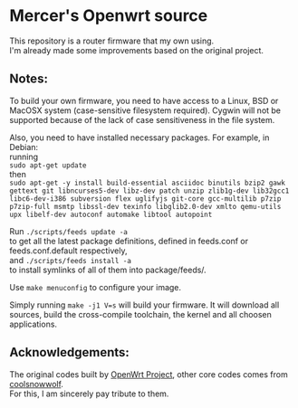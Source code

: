 # Mercer's Openwrt source

This repository is a router firmware that my own using. \
I'm already made some improvements based on the original project.

## Notes:

To build your own firmware, you need to have access to a
Linux, BSD or MacOSX system (case-sensitive filesystem required). 
Cygwin will not be supported because of the lack of 
case sensitiveness in the file system.

Also, you need to have installed necessary packages.
For example, in Debian: \
running\
`sudo apt-get update`\
then\
`sudo apt-get -y install build-essential asciidoc binutils bzip2 gawk gettext git libncurses5-dev libz-dev patch unzip zlib1g-dev lib32gcc1 libc6-dev-i386 subversion flex uglifyjs git-core gcc-multilib p7zip p7zip-full msmtp libssl-dev texinfo libglib2.0-dev xmlto qemu-utils upx libelf-dev autoconf automake libtool autopoint`

Run `./scripts/feeds update -a` \
to get all the latest package definitions, defined in feeds.conf or feeds.conf.default respectively, \
and `./scripts/feeds install -a` \
to install symlinks of all of them into package/feeds/.

Use `make menuconfig` to configure your image.

Simply running `make -j1 V=s` will build your firmware. 
It will download all sources, build the cross-compile toolchain, 
the kernel and all choosen applications.

## Acknowledgements:

The original codes built by [OpenWrt Project](https://openwrt.org), 
other core codes comes from [coolsnowwolf](https://github.com/coolsnowwolf). \
For this, I am sincerely pay tribute to them.